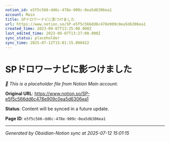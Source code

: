 ```yaml
---
notion_id: e5f5c566-dd6c-478e-909c-0ea5d6306ea1
account: Main
title: SPドロワーナビに影つけました
url: https://www.notion.so/SP-e5f5c566dd6c478e909c0ea5d6306ea1
created_time: 2023-09-07T13:25:00.000Z
last_edited_time: 2023-09-07T13:27:00.000Z
sync_status: placeholder
sync_time: 2025-07-12T15:01:15.090422
---
```


# SPドロワーナビに影つけました

*🔄 This is a placeholder file from Notion Main account.*

**Original URL**: https://www.notion.so/SP-e5f5c566dd6c478e909c0ea5d6306ea1

**Status**: Content will be synced in a future update.

**Page ID**: `e5f5c566-dd6c-478e-909c-0ea5d6306ea1`

---

*Generated by Obsidian-Notion sync at 2025-07-12 15:01:15*
